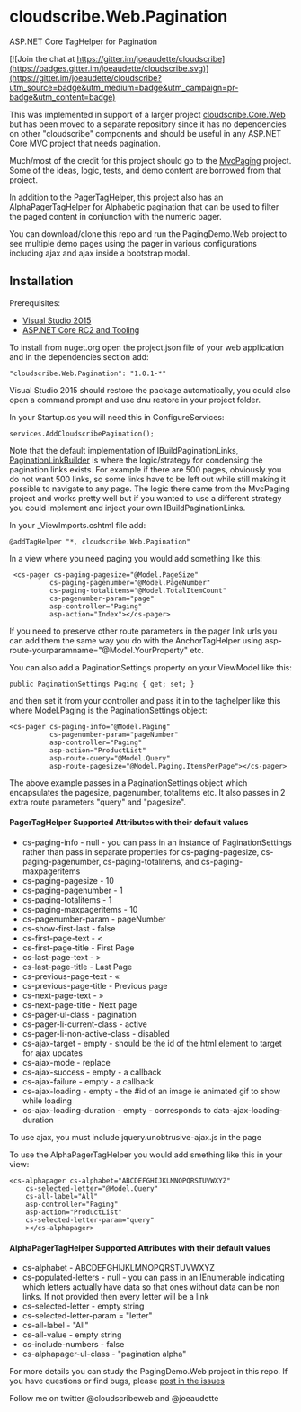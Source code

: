 # cloudscribe.Web.Pagination
ASP.NET Core TagHelper for Pagination

[![Join the chat at https://gitter.im/joeaudette/cloudscribe](https://badges.gitter.im/joeaudette/cloudscribe.svg)](https://gitter.im/joeaudette/cloudscribe?utm_source=badge&utm_medium=badge&utm_campaign=pr-badge&utm_content=badge)

This was implemented in support of a larger project [cloudscribe.Core.Web](https://github.com/joeaudette/cloudscribe/) but has been moved to a separate repository since it has no dependencies on other "cloudscribe" components and should be useful in any ASP.NET Core MVC project that needs pagination.

Much/most of the credit for this project should go to the [MvcPaging](https://github.com/martijnboland/MvcPaging) project. Some of the ideas, logic, tests, and demo content are borrowed from that project.

In addition to the PagerTagHelper, this project also has an AlphaPagerTagHelper for Alphabetic pagination that can be used to filter the paged content in conjunction with the numeric pager.

You can download/clone this repo and run the PagingDemo.Web project to see multiple demo pages using the pager in various configurations including ajax and ajax inside a bootstrap modal.

## Installation

Prerequisites:

*  [Visual Studio 2015](https://www.visualstudio.com/en-us/downloads) 
*  [ASP.NET Core RC2 and Tooling](http://dot.net/) 

To install from nuget.org open the project.json file of your web application and in the dependencies section add:

    "cloudscribe.Web.Pagination": "1.0.1-*"
    
Visual Studio 2015 should restore the package automatically, you could also open a command prompt and use dnu restore in your project folder.

In your Startup.cs you will need this in ConfigureServices:

    services.AddCloudscribePagination();
    
Note that the default implementation of IBuildPaginationLinks, [PaginationLinkBuilder](https://github.com/joeaudette/cloudscribe.Web.Pagination/blob/master/src/cloudscribe.Web.Pagination/src/cloudscribe.Web.Pagination/PaginationLinkBuilder.cs) is where the logic/strategy for condensing the pagination links exists. For example if there are 500 pages, obviously you do not want 500 links, so some links have to be left out while still making it possible to navigate to any page. The logic there came from the MvcPaging project and works pretty well but if you wanted to use a different strategy you could implement and inject your own IBuildPaginationLinks.

In your _ViewImports.cshtml file add:

    @addTagHelper "*, cloudscribe.Web.Pagination"

In a view where you need paging you would add something like this:

     <cs-pager cs-paging-pagesize="@Model.PageSize"
              cs-paging-pagenumber="@Model.PageNumber"
              cs-paging-totalitems="@Model.TotalItemCount"
              cs-pagenumber-param="page"
              asp-controller="Paging"
              asp-action="Index"></cs-pager>

If you need to preserve other route parameters in the pager link urls you can add them the same way you do with the AnchorTagHelper using asp-route-yourparamname="@Model.YourProperty" etc.

You can also add a PaginationSettings property on your ViewModel like this:

    public PaginationSettings Paging { get; set; }

and then set it from your controller and pass it in to the taghelper like this where Model.Paging is the PaginationSettings object:

    <cs-pager cs-paging-info="@Model.Paging" 
              cs-pagenumber-param="pageNumber"
              asp-controller="Paging"
              asp-action="ProductList" 
              asp-route-query="@Model.Query"
              asp-route-pagesize="@Model.Paging.ItemsPerPage"></cs-pager>
  
The above example passes in a PaginationSettings object which encapsulates the pagesize, pagenumber, totalitems etc. It also passes in 2 extra route parameters "query" and "pagesize".

#### PagerTagHelper Supported Attributes with their default values

* cs-paging-info - null - you can pass in an instance of PaginationSettings rather than pass in separate properties for cs-paging-pagesize, cs-paging-pagenumber, cs-paging-totalitems, and cs-paging-maxpageritems
* cs-paging-pagesize - 10
* cs-paging-pagenumber - 1
* cs-paging-totalitems - 1
* cs-paging-maxpageritems - 10
* cs-pagenumber-param - pageNumber
* cs-show-first-last - false
* cs-first-page-text - <
* cs-first-page-title - First Page
* cs-last-page-text - >
* cs-last-page-title - Last Page
* cs-previous-page-text - «
* cs-previous-page-title - Previous page
* cs-next-page-text - »
* cs-next-page-title - Next page
* cs-pager-ul-class - pagination
* cs-pager-li-current-class - active
* cs-pager-li-non-active-class - disabled
* cs-ajax-target - empty - should be the id of the html element to target for ajax updates
* cs-ajax-mode - replace
* cs-ajax-success - empty - a callback
* cs-ajax-failure - empty - a callback
* cs-ajax-loading - empty - the #id of an image ie animated gif to show while loading
* cs-ajax-loading-duration - empty - corresponds to data-ajax-loading-duration

To use ajax, you must include jquery.unobtrusive-ajax.js in the page

To use the AlphaPagerTagHelper you would add smething like this in your view:

    <cs-alphapager cs-alphabet="ABCDEFGHIJKLMNOPQRSTUVWXYZ"
        cs-selected-letter="@Model.Query"
        cs-all-label="All"
        asp-controller="Paging"
        asp-action="ProductList" 
        cs-selected-letter-param="query"
        ></cs-alphapager>

#### AlphaPagerTagHelper Supported Attributes with their default values

* cs-alphabet - ABCDEFGHIJKLMNOPQRSTUVWXYZ
* cs-populated-letters - null - you can pass in an IEnumerable<string> indicating which letters actually have data so that ones without data can be non links. If not provided then every letter will be a link
* cs-selected-letter - empty string
* cs-selected-letter-param = "letter"
* cs-all-label  - "All"
* cs-all-value - empty string
* cs-include-numbers - false
* cs-alphapager-ul-class - "pagination alpha"

For more details you can study the PagingDemo.Web project in this repo. If you have questions or find bugs, please [post in the issues](https://github.com/joeaudette/cloudscribe.Web.Pagination/issues)

Follow me on twitter @cloudscribeweb and @joeaudette
